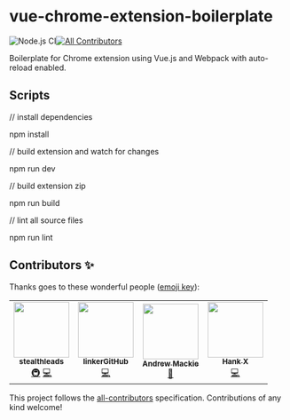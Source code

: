# vue-chrome-extension-boilerplate
![Node.js CI](https://github.com/mubaidr/vue-chrome-extension-boilerplate/workflows/Node.js%20CI/badge.svg)[![All Contributors](https://img.shields.io/badge/all_contributors-1-orange.svg?style=flat-square)](#contributors)

Boilerplate for Chrome extension using Vue.js and Webpack with auto-reload enabled.

## Scripts

// install dependencies

npm install

// build extension and watch for changes

npm run dev

// build extension zip

npm run build

// lint all source files

npm run lint

## Contributors ✨

Thanks goes to these wonderful people ([emoji key](https://allcontributors.org/docs/en/emoji-key)):

<!-- ALL-CONTRIBUTORS-LIST:START - Do not remove or modify this section -->
<!-- prettier-ignore-start -->
<!-- markdownlint-disable -->
<table>
  <tr>
    <td align="center"><a href="https://github.com/stealthleads"><img src="https://avatars0.githubusercontent.com/u/57643807?v=4" width="100px;" alt=""/><br /><sub><b>stealthleads</b></sub></a><br /><a href="#infra-stealthleads" title="Infrastructure (Hosting, Build-Tools, etc)">🚇</a> <a href="https://github.com/mubaidr/vue-chrome-extension-boilerplate/commits?author=stealthleads" title="Code">💻</a></td>
    <td align="center"><a href="https://github.com/linkerGitHub"><img src="https://avatars3.githubusercontent.com/u/15519222?v=4" width="100px;" alt=""/><br /><sub><b>linkerGitHub</b></sub></a><br /><a href="https://github.com/mubaidr/vue-chrome-extension-boilerplate/commits?author=linkerGitHub" title="Code">💻</a></td>
    <td align="center"><a href="https://github.com/andrewmackie"><img src="https://avatars1.githubusercontent.com/u/1217203?v=4" width="100px;" alt=""/><br /><sub><b>Andrew Mackie</b></sub></a><br /><a href="https://github.com/mubaidr/vue-chrome-extension-boilerplate/commits?author=andrewmackie" title="Documentation">📖</a></td>
    <td align="center"><a href="https://momane.com"><img src="https://avatars3.githubusercontent.com/u/3389447?v=4" width="100px;" alt=""/><br /><sub><b>Hank X</b></sub></a><br /><a href="https://github.com/mubaidr/vue-chrome-extension-boilerplate/commits?author=hankxdev" title="Code">💻</a></td>
  </tr>
</table>

<!-- markdownlint-enable -->
<!-- prettier-ignore-end -->
<!-- ALL-CONTRIBUTORS-LIST:END -->

This project follows the [all-contributors](https://github.com/all-contributors/all-contributors) specification. Contributions of any kind welcome!
